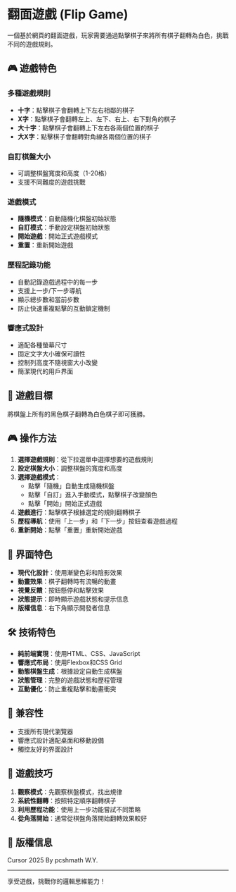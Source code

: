 # 翻面遊戲 (Flip Game)

一個基於網頁的翻面遊戲，玩家需要通過點擊棋子來將所有棋子翻轉為白色，挑戰不同的遊戲規則。

## 🎮 遊戲特色

### 多種遊戲規則
- **十字**：點擊棋子會翻轉上下左右相鄰的棋子
- **X字**：點擊棋子會翻轉左上、左下、右上、右下對角的棋子
- **大十字**：點擊棋子會翻轉上下左右各兩個位置的棋子
- **大X字**：點擊棋子會翻轉對角線各兩個位置的棋子

### 自訂棋盤大小
- 可調整棋盤寬度和高度（1-20格）
- 支援不同難度的遊戲挑戰

### 遊戲模式
- **隨機模式**：自動隨機化棋盤初始狀態
- **自訂模式**：手動設定棋盤初始狀態
- **開始遊戲**：開始正式遊戲模式
- **重置**：重新開始遊戲

### 歷程記錄功能
- 自動記錄遊戲過程中的每一步
- 支援上一步/下一步導航
- 顯示總步數和當前步數
- 防止快速重複點擊的互動鎖定機制

### 響應式設計
- 適配各種螢幕尺寸
- 固定文字大小確保可讀性
- 控制列高度不隨視窗大小改變
- 簡潔現代的用戶界面

## 🎯 遊戲目標

將棋盤上所有的黑色棋子翻轉為白色棋子即可獲勝。

## 🎮 操作方法

1. **選擇遊戲規則**：從下拉選單中選擇想要的遊戲規則
2. **設定棋盤大小**：調整棋盤的寬度和高度
3. **選擇遊戲模式**：
   - 點擊「隨機」自動生成隨機棋盤
   - 點擊「自訂」進入手動模式，點擊棋子改變顏色
   - 點擊「開始」開始正式遊戲
4. **遊戲進行**：點擊棋子根據選定的規則翻轉棋子
5. **歷程導航**：使用「上一步」和「下一步」按鈕查看遊戲過程
6. **重新開始**：點擊「重置」重新開始遊戲

## 🎨 界面特色

- **現代化設計**：使用漸變色彩和陰影效果
- **動畫效果**：棋子翻轉時有流暢的動畫
- **視覺反饋**：按鈕懸停和點擊效果
- **狀態提示**：即時顯示遊戲狀態和提示信息
- **版權信息**：右下角顯示開發者信息

## 🛠️ 技術特色

- **純前端實現**：使用HTML、CSS、JavaScript
- **響應式布局**：使用Flexbox和CSS Grid
- **動態棋盤生成**：根據設定自動生成棋盤
- **狀態管理**：完整的遊戲狀態和歷程管理
- **互動優化**：防止重複點擊和動畫衝突

## 📱 兼容性

- 支援所有現代瀏覽器
- 響應式設計適配桌面和移動設備
- 觸控友好的界面設計

## 🎯 遊戲技巧

1. **觀察模式**：先觀察棋盤模式，找出規律
2. **系統性翻轉**：按照特定順序翻轉棋子
3. **利用歷程功能**：使用上一步功能嘗試不同策略
4. **從角落開始**：通常從棋盤角落開始翻轉效果較好

## 📄 版權信息

Cursor 2025 By pcshmath W.Y.

---

享受遊戲，挑戰你的邏輯思維能力！ 